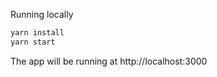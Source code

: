 Running locally

```sh
yarn install
yarn start
```

The app will be running at http://localhost:3000
